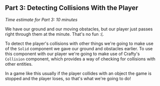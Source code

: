 ## Part 3: Detecting Collisions With the Player
*Time estimate for Part 3: 10 minutes*

We have our ground and our moving obstacles, but our player just passes right through them at the minute. That's no fun :(. 

To detect the player's collisions with other things we're going to make use of the `Solid` component we gave our ground and obstacles earlier. To use this component with our player we're going to make use of Crafty's `Collision` component, which provides a way of checking for collisions with other entities.

In a game like this usually if the player collides with an object the game is stopped and the player loses, so that's what we're going to do!
